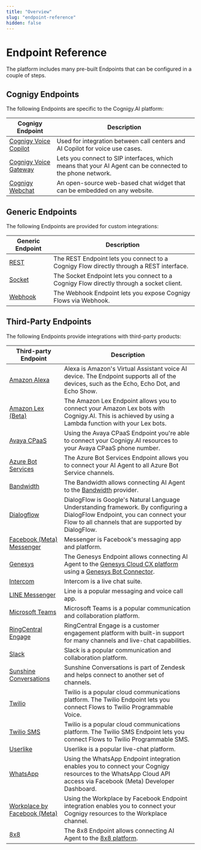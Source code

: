```yaml
---
title: "Overview"
slug: "endpoint-reference"
hidden: false
---
```


# Endpoint Reference

The platform includes many pre-built Endpoints that can be configured in a couple of steps.

## Cognigy Endpoints

The following Endpoints are specific to the Cognigy.AI platform:

| Cognigy Endpoint                          | Description                                                                                                    |
|-------------------------------------------|----------------------------------------------------------------------------------------------------------------|
| [Cognigy Voice Copilot](voice-copilot.md) | Used for integration between call centers and AI Copilot for voice use cases.                                  |
| [Cognigy Voice Gateway](voice-gateway.md) | Lets you connect to SIP interfaces, which means that your AI Agent can be connected to the phone network. |
| [Cognigy Webchat](webchat.md)             | An open-source web-based chat widget that can be embedded on any website.                                      |

## Generic Endpoints

The following Endpoints are provided for custom integrations:

| Generic Endpoint      | Description                                                                              |
|-----------------------|------------------------------------------------------------------------------------------|
| [REST](rest.md)       | The REST Endpoint lets you connect to a Cognigy Flow directly through a REST interface.  |
| [Socket](socketio.md) | The Socket Endpoint lets you connect to a Cognigy Flow directly through a socket client. |
| [Webhook](webhook.md) | The Webhook Endpoint lets you expose Cognigy Flows via Webhook.                          |

## Third-Party Endpoints

The following Endpoints provide integrations with third-party products:

| Third-party  Endpoint                               | Description                                                                                                                                                                                                                |
|-----------------------------------------------------|----------------------------------------------------------------------------------------------------------------------------------------------------------------------------------------------------------------------------|
| [Amazon Alexa](amazon-alexa.md)                     | Alexa is Amazon's Virtual Assistant voice AI device. The Endpoint supports all of the devices, such as the Echo, Echo Dot, and Echo Show.                                                                                  |
| [Amazon Lex (Beta)](amazon-lex.md)                  | The Amazon Lex Endpoint allows you to connect your Amazon Lex bots with Cognigy.AI. This is achieved by using a Lambda function with your Lex bots.                                                                        |
| [Avaya CPaaS](avaya-cpaas.md)                       | Using the Avaya CPaaS Endpoint you're able to connect your Cognigy.AI resources to your Avaya CPaaS phone number.                                                                                                          |
| [Azure Bot Services](azure-bot-services.md)         | The Azure Bot Services Endpoint allows you to connect your AI Agent to all Azure Bot Service channels.                                                                                                                |
| [Bandwidth](bandwidth.md)                           | The Bandwidth allows connecting AI Agent to the [Bandwidth](https://www.bandwidth.com/) provider.                                                                                                                     |
| [Dialogflow](dialogflow.md)                         | DialogFlow is Google's Natural Language Understanding framework. By configuring a DialogFlow Endpoint, you can connect your Flow to all channels that are supported by DialogFlow.                                         |
| [Facebook (Meta) Messenger](facebook-messenger.md)  | Messenger is Facebook's messaging app and platform.                                                                                                                                                                        |
| [Genesys](genesys.md)                               | The Genesys Endpoint allows connecting AI Agent to the [Genesys Cloud CX platform](https://apps.mypurecloud.de/) using a [Genesys Bot Connector](https://help.mypurecloud.com/articles/about-genesys-bot-connector/). |
| [Intercom](intercom.md)                             | Intercom is a live chat suite.                                                                                                                                                                                             |
| [LINE Messenger](line-messenger.md)                 | Line is a popular messaging and voice call app.                                                                                                                                                                            |
| [Microsoft Teams](microsoft-teams.md)               | Microsoft Teams is a popular communication and collaboration platform.                                                                                                                                                     |
| [RingCentral Engage](ringcentral-engage.md)         | RingCentral Engage is a customer engagement platform with built-in support for many channels and live-chat capabilities.                                                                                                   |
| [Slack](slack.md)                                   | Slack is a popular communication and collaboration platform.                                                                                                                                                               |
| [Sunshine Conversations](sunshine-conversations.md) | Sunshine Conversations is part of Zendesk and helps connect to another set of channels.                                                                                                                                    |
| [Twilio](twilio.md)                                 | Twilio is a popular cloud communications platform. The Twilio Endpoint lets you connect Flows to Twilio Programmable Voice.                                                                                                |
| [Twilio SMS](twilio.md)                             | Twilio is a popular cloud communications platform. The Twilio SMS Endpoint lets you connect Flows to Twilio Programmable SMS.                                                                                              |
| [Userlike](userlike.md)                             | Userlike is a popular live-chat platform.                                                                                                                                                                                  |
| [WhatsApp](whatsapp.md)                             | Using the WhatsApp Endpoint integration enables you to connect your Cognigy resources to the WhatsApp Cloud API access via Facebook (Meta) Developer Dashboard.                                                            |
| [Workplace by Facebook (Meta)](workplace-by-fb.md)  | Using the Workplace by Facebook Endpoint integration enables you to connect your Cognigy resources to the Workplace channel.                                                                                               |
| [8x8](8x8.md)                                       | The 8x8 Endpoint allows connecting AI Agent to the [8x8 platform](https://www.8x8.com/).                                                                                                                              |
